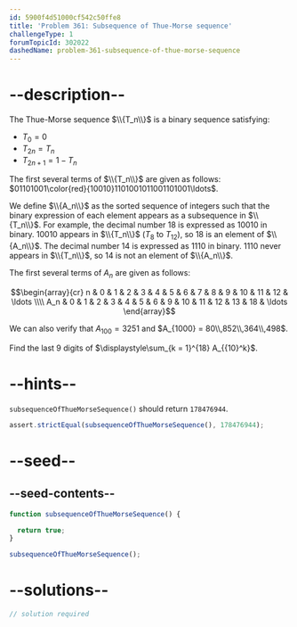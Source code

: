 ```yaml
---
id: 5900f4d51000cf542c50ffe8
title: 'Problem 361: Subsequence of Thue-Morse sequence'
challengeType: 1
forumTopicId: 302022
dashedName: problem-361-subsequence-of-thue-morse-sequence
---
```


# --description--

The Thue-Morse sequence $\\{T_n\\}$ is a binary sequence satisfying:

- $T_0 = 0$
- $T_{2n} = T_n$
- $T_{2n + 1} = 1 - T_n$

The first several terms of $\\{T_n\\}$ are given as follows: $01101001\color{red}{10010}1101001011001101001\ldots$.

We define $\\{A_n\\}$ as the sorted sequence of integers such that the binary expression of each element appears as a subsequence in $\\{T_n\\}$. For example, the decimal number 18 is expressed as 10010 in binary. 10010 appears in $\\{T_n\\}$ ($T_8$ to $T_{12}$), so 18 is an element of $\\{A_n\\}$. The decimal number 14 is expressed as 1110 in binary. 1110 never appears in $\\{T_n\\}$, so 14 is not an element of $\\{A_n\\}$.

The first several terms of $A_n$ are given as follows:

$$\begin{array}{cr}   n   & 0 & 1 & 2 & 3 & 4 & 5 & 6 & 7 &  8 &  9 & 10 & 11 & 12 & \ldots \\\\
  A_n & 0 & 1 & 2 & 3 & 4 & 5 & 6 & 9 & 10 & 11 & 12 & 13 & 18 & \ldots \end{array}$$

We can also verify that $A_{100} = 3251$ and $A_{1000} = 80\\,852\\,364\\,498$.

Find the last 9 digits of $\displaystyle\sum_{k = 1}^{18} A_{{10}^k}$.

# --hints--

`subsequenceOfThueMorseSequence()` should return `178476944`.

```js
assert.strictEqual(subsequenceOfThueMorseSequence(), 178476944);
```

# --seed--

## --seed-contents--

```js
function subsequenceOfThueMorseSequence() {

  return true;
}

subsequenceOfThueMorseSequence();
```

# --solutions--

```js
// solution required
```
